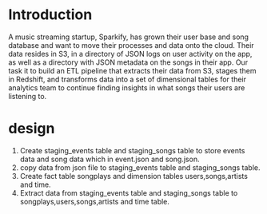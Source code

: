 # Introduction
A music streaming startup, Sparkify, has grown their user base and song database and want to move their processes and data onto the cloud. Their data resides in S3, in a directory of JSON logs on user activity on the app, as well as a directory with JSON metadata on the songs in their app.
Our task it to build an ETL pipeline that extracts their data from S3, stages them in Redshift, and transforms data into a set of dimensional tables for their analytics team to continue finding insights in what songs their users are listening to.

# design
1. Create staging_events table and staging_songs table to store events data and song data which in event.json and song.json.
2. copy data from json file to staging_events table and staging_songs table.
3. Create fact table songplays and dimension tables users,songs,artists and time.
4. Extract data from staging_events table and staging_songs table to songplays,users,songs,artists and time table.